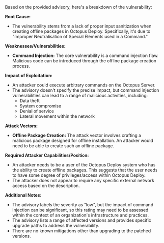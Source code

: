 Based on the provided advisory, here's a breakdown of the vulnerability:

**Root Cause:**

*   The vulnerability stems from a lack of proper input sanitization when creating offline packages in Octopus Deploy. Specifically, it's due to "Improper Neutralisation of Special Elements used in a Command."

**Weaknesses/Vulnerabilities:**

*   **Command Injection:**  The core vulnerability is a command injection flaw.  Malicious code can be introduced through the offline package creation process.

**Impact of Exploitation:**

*   An attacker could execute arbitrary commands on the Octopus Server.
*   The advisory doesn't specify the precise impact, but command injection vulnerabilities can lead to a range of malicious activities, including:
    *   Data theft
    *   System compromise
    *   Denial of service
    *   Lateral movement within the network

**Attack Vectors:**

*   **Offline Package Creation:** The attack vector involves crafting a malicious package designed for offline installation. An attacker would need to be able to create such an offline package.

**Required Attacker Capabilities/Position:**

*   An attacker needs to be a user of the Octopus Deploy system who has the ability to create offline packages. This suggests that the user needs to have some degree of privileges/access within Octopus Deploy.
*   The attacker does not appear to require any specific external network access based on the description.

**Additional Notes:**
* The advisory labels the severity as "low", but the impact of command injection can be significant, so this rating may need to be assessed within the context of an organization's infrastructure and practices.
* The advisory lists a range of affected versions and provides specific upgrade paths to address the vulnerability.
* There are no known mitigations other than upgrading to the patched versions.